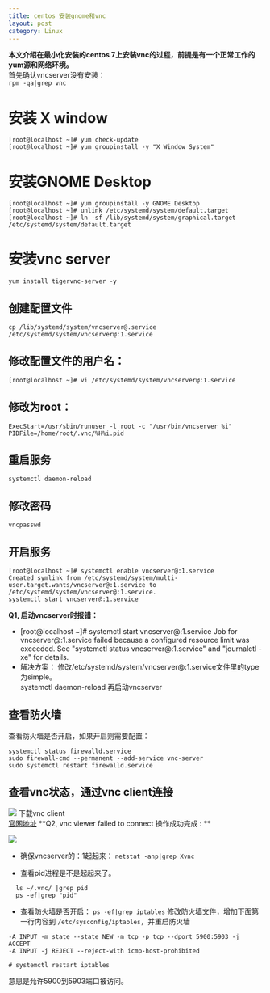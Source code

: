```yaml
---
title: centos 安装gnome和vnc
layout: post
category: Linux
---
```

**本文介绍在最小化安装的centos 7上安装vnc的过程，前提是有一个正常工作的yum源和网络环境。**    
首先确认vncserver没有安装：  
`rpm -qa|grep vnc`
# 安装 X window
```shell
[root@localhost ~]# yum check-update
[root@localhost ~]# yum groupinstall -y "X Window System"
```
# 安装GNOME Desktop
```shell
[root@localhost ~]# yum groupinstall -y GNOME Desktop
[root@localhost ~]# unlink /etc/systemd/system/default.target
[root@localhost ~]# ln -sf /lib/systemd/system/graphical.target /etc/systemd/system/default.target

```
# 安装vnc server
```shell
yum install tigervnc-server -y
```
## 创建配置文件
```shell
cp /lib/systemd/system/vncserver@.service /etc/systemd/system/vncserver@:1.service
```
## 修改配置文件的用户名：
```shell
[root@localhost ~]# vi /etc/systemd/system/vncserver@:1.service
```
## 修改<USER>为root：
```shell
ExecStart=/usr/sbin/runuser -l root -c "/usr/bin/vncserver %i"
PIDFile=/home/root/.vnc/%H%i.pid
```
## 重启服务
```shell
systemctl daemon-reload
```
## 修改密码
```shell
vncpasswd
```
## 开启服务
```shell
[root@localhost ~]# systemctl enable vncserver@:1.service
Created symlink from /etc/systemd/system/multi-user.target.wants/vncserver@:1.service to /etc/systemd/system/vncserver@:1.service.
systemctl start vncserver@:1.service
```
**Q1, 启动vncserver时报错：**  
* [root@localhost ~]#  systemctl start vncserver@:1.service
Job for vncserver@:1.service failed because a configured resource limit was exceeded. See "systemctl status vncserver@:1.service" and "journalctl -xe" for details.
* 解决方案： 修改/etc/systemd/system/vncserver@:1.service文件里的type为simple。  
systemctl daemon-reload
再启动vncserver

## 查看防火墙
查看防火墙是否开启，如果开启则需要配置：  
```shell
systemctl status firewalld.service
sudo firewall-cmd --permanent --add-service vnc-server
sudo systemctl restart firewalld.service
```
## 查看vnc状态，通过vnc client连接  
![](http://oon3ys1qt.bkt.clouddn.com/vnc.png)
下载vnc client  
[官网地址](https://www.realvnc.com/download/viewer/)
**Q2, vnc viewer failed to connect 操作成功完成 : **  

![](http://oon3ys1qt.bkt.clouddn.com/vncQ2.png)  
* 确保vncserver的：1起起来：
`netstat -anp|grep Xvnc` 

* 查看pid进程是不是起起来了。
```shell
  ls ~/.vnc/ |grep pid
  ps -ef|grep "pid"
```
* 查看防火墙是否开启：
  `ps -ef|grep iptables`
  修改防火墙文件，增加下面第一行内容到 `/etc/sysconfig/iptables`，并重启防火墙
```shell
-A INPUT -m state --state NEW -m tcp -p tcp --dport 5900:5903 -j ACCEPT
-A INPUT -j REJECT --reject-with icmp-host-prohibited

# systemctl restart iptables
```
意思是允许5900到5903端口被访问。



